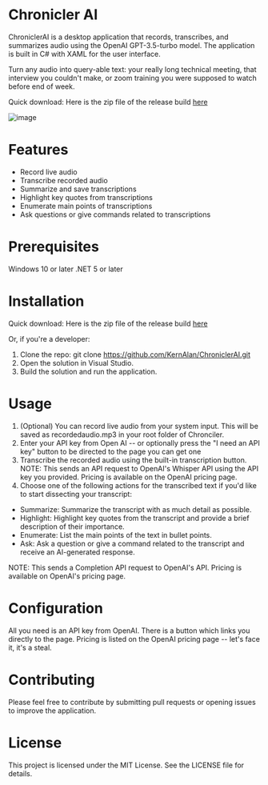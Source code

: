 # Chronicler AI 

ChroniclerAI is a desktop application that records, transcribes, and summarizes audio using the OpenAI GPT-3.5-turbo model. The application is built in C# with XAML for the user interface.

Turn any audio into query-able text: your really long technical meeting, that interview you couldn't make, or zoom training you were supposed to watch before end of week.

Quick download: Here is the zip file of the release build [here](https://github.com/KernAlan/ChroniclerAI/blob/master/ChroniclerAI/bin/Release/ChroniclerAI.zip)

![image](https://user-images.githubusercontent.com/63753020/228726833-d0102938-4be6-4ed5-85ce-0b7201c98549.png)

# Features

- Record live audio
- Transcribe recorded audio
- Summarize and save transcriptions
- Highlight key quotes from transcriptions
- Enumerate main points of transcriptions
- Ask questions or give commands related to transcriptions

# Prerequisites

Windows 10 or later
.NET 5 or later

# Installation

Quick download: Here is the zip file of the release build [here](https://github.com/KernAlan/ChroniclerAI/blob/master/ChroniclerAI/bin/Release/ChroniclerAI.zip)

Or, if you're a developer:

1. Clone the repo: git clone https://github.com/KernAlan/ChroniclerAI.git
2. Open the solution in Visual Studio.
3. Build the solution and run the application.

# Usage

1. (Optional) You can record live audio from your system input. This will be saved as recordedaudio.mp3 in your root folder of Chronciler. 
2. Enter your API key from Open AI -- or optionally press the "I need an API key" button to be directed to the page you can get one
3. Transcribe the recorded audio using the built-in transcription button. NOTE: This sends an API request to OpenAI's Whisper API using the API key you provided. Pricing is available on the OpenAI pricing page.
4. Choose one of the following actions for the transcribed text if you'd like to start dissecting your transcript:

- Summarize: Summarize the transcript with as much detail as possible.
- Highlight: Highlight key quotes from the transcript and provide a brief description of their importance.
- Enumerate: List the main points of the text in bullet points.
- Ask: Ask a question or give a command related to the transcript and receive an AI-generated response.

NOTE: This sends a Completion API request to OpenAI's API. Pricing is available on OpenAI's pricing page.

# Configuration

All you need is an API key from OpenAI. There is a button which links you directly to the page. Pricing is listed on the OpenAI pricing page -- let's face it, it's a steal.

# Contributing

Please feel free to contribute by submitting pull requests or opening issues to improve the application.

# License

This project is licensed under the MIT License. See the LICENSE file for details.
